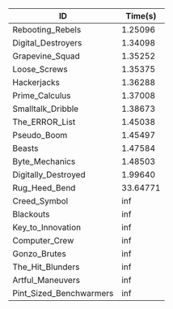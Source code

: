 |ID|Time(s)|
|-|-|
|Rebooting_Rebels|1.25096|
|Digital_Destroyers|1.34098|
|Grapevine_Squad|1.35252|
|Loose_Screws|1.35375|
|Hackerjacks|1.36288|
|Prime_Calculus|1.37008|
|Smalltalk_Dribble|1.38673|
|The_ERROR_List|1.45038|
|Pseudo_Boom|1.45497|
|Beasts|1.47584|
|Byte_Mechanics|1.48503|
|Digitally_Destroyed|1.99640|
|Rug_Heed_Bend|33.64771|
|Creed_Symbol|inf|
|Blackouts|inf|
|Key_to_Innovation|inf|
|Computer_Crew|inf|
|Gonzo_Brutes|inf|
|The_Hit_Blunders|inf|
|Artful_Maneuvers|inf|
|Pint_Sized_Benchwarmers|inf|
